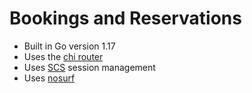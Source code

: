 # Bookings and Reservations

- Built in Go version 1.17
- Uses the [chi router](github.com/go-chi/chi)
- Uses [SCS](github.com/alexedwards/scs) session management
- Uses [nosurf](github.com/justinas/nosurf)